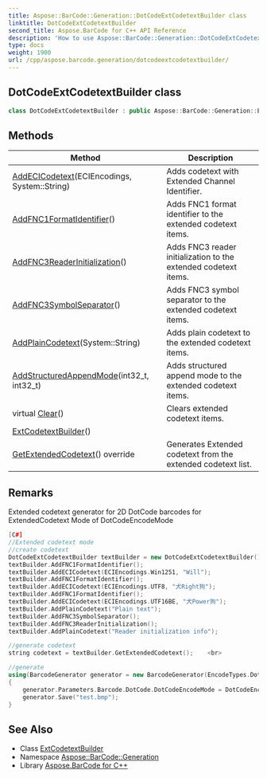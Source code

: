 ```yaml
---
title: Aspose::BarCode::Generation::DotCodeExtCodetextBuilder class
linktitle: DotCodeExtCodetextBuilder
second_title: Aspose.BarCode for C++ API Reference
description: 'How to use Aspose::BarCode::Generation::DotCodeExtCodetextBuilder class in C++.'
type: docs
weight: 1900
url: /cpp/aspose.barcode.generation/dotcodeextcodetextbuilder/
---
```

## DotCodeExtCodetextBuilder class




```cpp
class DotCodeExtCodetextBuilder : public Aspose::BarCode::Generation::ExtCodetextBuilder
```

## Methods

| Method | Description |
| --- | --- |
| [AddECICodetext](../extcodetextbuilder/addecicodetext/)(ECIEncodings, System::String) | Adds codetext with Extended Channel Identifier. |
| [AddFNC1FormatIdentifier](./addfnc1formatidentifier/)() | Adds FNC1 format identifier to the extended codetext items. |
| [AddFNC3ReaderInitialization](./addfnc3readerinitialization/)() | Adds FNC3 reader initialization to the extended codetext items. |
| [AddFNC3SymbolSeparator](./addfnc3symbolseparator/)() | Adds FNC3 symbol separator to the extended codetext items. |
| [AddPlainCodetext](../extcodetextbuilder/addplaincodetext/)(System::String) | Adds plain codetext to the extended codetext items. |
| [AddStructuredAppendMode](./addstructuredappendmode/)(int32_t, int32_t) | Adds structured append mode to the extended codetext items. |
| virtual [Clear](../extcodetextbuilder/clear/)() | Clears extended codetext items. |
| [ExtCodetextBuilder](../extcodetextbuilder/extcodetextbuilder/)() |  |
| [GetExtendedCodetext](./getextendedcodetext/)() override | Generates Extended codetext from the extended codetext list. |
## Remarks


Extended codetext generator for 2D DotCode barcodes for ExtendedCodetext Mode of DotCodeEncodeMode





```cpp
[C#]
//Extended codetext mode
//create codetext
DotCodeExtCodetextBuilder textBuilder = new DotCodeExtCodetextBuilder();
textBuilder.AddFNC1FormatIdentifier();
textBuilder.AddECICodetext(ECIEncodings.Win1251, "Will");
textBuilder.AddFNC1FormatIdentifier();
textBuilder.AddECICodetext(ECIEncodings.UTF8, "犬Right狗");
textBuilder.AddFNC1FormatIdentifier();
textBuilder.AddECICodetext(ECIEncodings.UTF16BE, "犬Power狗");
textBuilder.AddPlainCodetext("Plain text");
textBuilder.AddFNC3SymbolSeparator();
textBuilder.AddFNC3ReaderInitialization();
textBuilder.AddPlainCodetext("Reader initialization info");

//generate codetext
string codetext = textBuilder.GetExtendedCodetext();    <br>

//generate
using(BarcodeGenerator generator = new BarcodeGenerator(EncodeTypes.DotCode, codetext))
{
    generator.Parameters.Barcode.DotCode.DotCodeEncodeMode = DotCodeEncodeMode.ExtendedCodetext;
    generator.Save("test.bmp");
}
```

## See Also

* Class [ExtCodetextBuilder](../extcodetextbuilder/)
* Namespace [Aspose::BarCode::Generation](../)
* Library [Aspose.BarCode for C++](../../)
